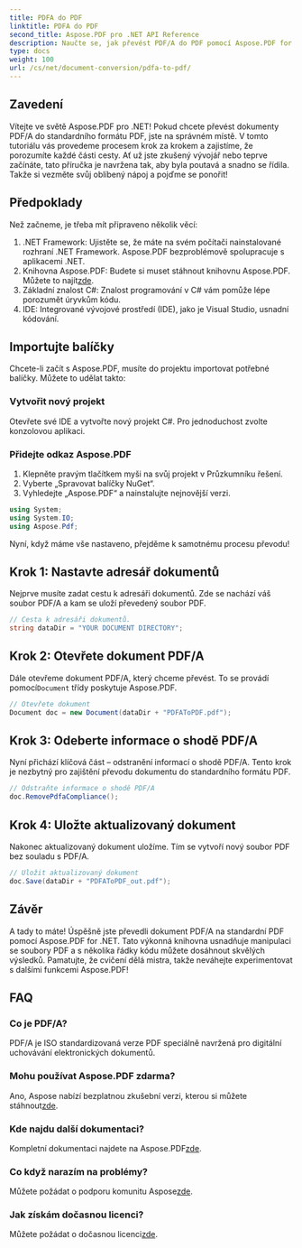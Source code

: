 ```yaml
---
title: PDFA do PDF
linktitle: PDFA do PDF
second_title: Aspose.PDF pro .NET API Reference
description: Naučte se, jak převést PDF/A do PDF pomocí Aspose.PDF for .NET v tomto komplexním podrobném průvodci.
type: docs
weight: 100
url: /cs/net/document-conversion/pdfa-to-pdf/
---
```

## Zavedení

Vítejte ve světě Aspose.PDF pro .NET! Pokud chcete převést dokumenty PDF/A do standardního formátu PDF, jste na správném místě. V tomto tutoriálu vás provedeme procesem krok za krokem a zajistíme, že porozumíte každé části cesty. Ať už jste zkušený vývojář nebo teprve začínáte, tato příručka je navržena tak, aby byla poutavá a snadno se řídila. Takže si vezměte svůj oblíbený nápoj a pojďme se ponořit!

## Předpoklady

Než začneme, je třeba mít připraveno několik věcí:

1. .NET Framework: Ujistěte se, že máte na svém počítači nainstalované rozhraní .NET Framework. Aspose.PDF bezproblémově spolupracuje s aplikacemi .NET.
2. Knihovna Aspose.PDF: Budete si muset stáhnout knihovnu Aspose.PDF. Můžete to najít[zde](https://releases.aspose.com/pdf/net/).
3. Základní znalost C#: Znalost programování v C# vám pomůže lépe porozumět úryvkům kódu.
4. IDE: Integrované vývojové prostředí (IDE), jako je Visual Studio, usnadní kódování.

## Importujte balíčky

Chcete-li začít s Aspose.PDF, musíte do projektu importovat potřebné balíčky. Můžete to udělat takto:

### Vytvořit nový projekt

Otevřete své IDE a vytvořte nový projekt C#. Pro jednoduchost zvolte konzolovou aplikaci.

### Přidejte odkaz Aspose.PDF

1. Klepněte pravým tlačítkem myši na svůj projekt v Průzkumníku řešení.
2. Vyberte „Spravovat balíčky NuGet“.
3. Vyhledejte „Aspose.PDF“ a nainstalujte nejnovější verzi.

```csharp
using System;
using System.IO;
using Aspose.Pdf;
```

Nyní, když máme vše nastaveno, přejděme k samotnému procesu převodu!

## Krok 1: Nastavte adresář dokumentů

Nejprve musíte zadat cestu k adresáři dokumentů. Zde se nachází váš soubor PDF/A a kam se uloží převedený soubor PDF.

```csharp
// Cesta k adresáři dokumentů.
string dataDir = "YOUR DOCUMENT DIRECTORY";
```

## Krok 2: Otevřete dokument PDF/A

Dále otevřeme dokument PDF/A, který chceme převést. To se provádí pomocí`Document` třídy poskytuje Aspose.PDF.

```csharp
// Otevřete dokument
Document doc = new Document(dataDir + "PDFAToPDF.pdf");
```

## Krok 3: Odeberte informace o shodě PDF/A

Nyní přichází klíčová část – odstranění informací o shodě PDF/A. Tento krok je nezbytný pro zajištění převodu dokumentu do standardního formátu PDF.

```csharp
// Odstraňte informace o shodě PDF/A
doc.RemovePdfaCompliance();
```

## Krok 4: Uložte aktualizovaný dokument

Nakonec aktualizovaný dokument uložíme. Tím se vytvoří nový soubor PDF bez souladu s PDF/A.

```csharp
// Uložit aktualizovaný dokument
doc.Save(dataDir + "PDFAToPDF_out.pdf");
```

## Závěr

A tady to máte! Úspěšně jste převedli dokument PDF/A na standardní PDF pomocí Aspose.PDF for .NET. Tato výkonná knihovna usnadňuje manipulaci se soubory PDF a s několika řádky kódu můžete dosáhnout skvělých výsledků. Pamatujte, že cvičení dělá mistra, takže neváhejte experimentovat s dalšími funkcemi Aspose.PDF!

## FAQ

### Co je PDF/A?
PDF/A je ISO standardizovaná verze PDF speciálně navržená pro digitální uchovávání elektronických dokumentů.

### Mohu používat Aspose.PDF zdarma?
Ano, Aspose nabízí bezplatnou zkušební verzi, kterou si můžete stáhnout[zde](https://releases.aspose.com/).

### Kde najdu další dokumentaci?
 Kompletní dokumentaci najdete na Aspose.PDF[zde](https://reference.aspose.com/pdf/net/).

### Co když narazím na problémy?
 Můžete požádat o podporu komunitu Aspose[zde](https://forum.aspose.com/c/pdf/10).

### Jak získám dočasnou licenci?
 Můžete požádat o dočasnou licenci[zde](https://purchase.aspose.com/temporary-license/).